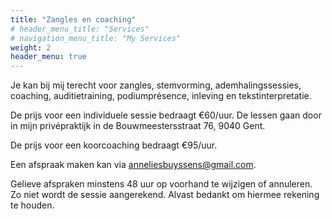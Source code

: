 ```yaml
---
title: "Zangles en coaching"
# header_menu_title: "Services"
# navigation_menu_title: "My Services"
weight: 2
header_menu: true
---
```



Je kan bij mij terecht voor zangles, stemvorming, ademhalingssessies, coaching, auditietraining, podiumprésence, inleving en tekstinterpretatie.

De prijs voor een individuele sessie bedraagt €60/uur.
De lessen gaan door in mijn privépraktijk in de Bouwmeestersstraat 76, 9040 Gent.

De prijs voor een koorcoaching bedraagt €95/uur.

Een afspraak maken kan via [anneliesbuyssens@gmail.com](mailto:anneliesbuyssens@gmail.com).

Gelieve afspraken minstens 48 uur op voorhand te wijzigen of annuleren. Zo niet wordt de sessie aangerekend. Alvast bedankt om hiermee rekening te houden.
